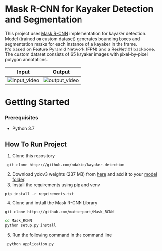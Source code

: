 # Mask R-CNN for Kayaker Detection and Segmentation 

This project uses [Mask R-CNN](https://github.com/matterport/Mask_RCNN) implementation for kayaker detection. \
Model (trained on custom dataset) generates bounding boxes and segmentation masks for each instance of a kayaker in the frame. \
It's based on Feature Pyramid Network (FPN) and a ResNet101 backbone. \
The custom dataset consists of 65 kayaker images with pixel-by-pixel polygon annotations.

Input            |  Output
:-------------------------:|:-------------------------:
![input_video](files/gif/input-video.gif)  |  ![output_video](files/gif/output-video-2.gif)


# Getting Started

### Prerequisites
- Python 3.7

## How To Run Project

1. Clone this repository
 ```git
  git clone https://github.com/ndakic/kayaker-detection
  ```
2. Download yolov3 weights (237 MB) from <a href="https://pjreddie.com/media/files/yolov3.weights">here</a> and add it to your <a href="/model">model folder</a>.
3. Install the requirements using pip and venv 
  ```shell
  pip install -r requirements.txt
  ```
4. Clone and install the Mask R-CNN Library
```
git clone https://github.com/matterport/Mask_RCNN
```
```bash
cd Mask_RCNN
python setup.py install
```
5. Run the following command in the command line
 ```python
  python application.py
  ```